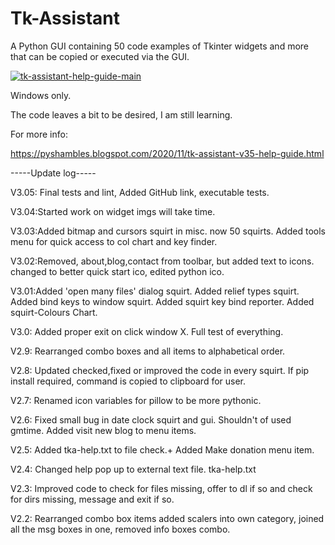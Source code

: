 # Tk-Assistant
A Python GUI containing 50 code examples of Tkinter widgets and more that can be copied or executed via the GUI.

<a href='https://postimg.cc/5XKCxwQ0' target='_blank'><img src='https://i.postimg.cc/5XKCxwQ0/tk-assistant-help-guide-main.png' border='0' alt='tk-assistant-help-guide-main'/></a>

Windows only.

The code leaves a bit to be desired, I am still learning.

For more info:

https://pyshambles.blogspot.com/2020/11/tk-assistant-v35-help-guide.html

-----Update log-----

V3.05: Final tests and lint, Added GitHub link, executable tests.

V3.04:Started work on widget imgs will take time.

V3.03:Added bitmap and cursors squirt in misc. now 50 squirts.
      Added tools menu for quick access to col chart and key finder.

V3.02:Removed, about,blog,contact from toolbar, but added text to icons.
      changed to better quick start ico, edited python ico.

V3.01:Added 'open many files' dialog squirt. Added relief types squirt.
      Added bind keys to window squirt. Added squirt key bind reporter.
      Added squirt-Colours Chart.

V3.0: Added proper exit on click window X. Full test of everything.

V2.9: Rearranged combo boxes and all items to alphabetical order.

V2.8: Updated checked,fixed or improved the code in every squirt.
      If pip install required, command is copied to clipboard for user.

V2.7: Renamed icon variables for pillow to be more pythonic.

V2.6: Fixed small bug in date clock squirt and gui.
      Shouldn't of used gmtime.
      Added visit new blog to menu items.

V2.5: Added tka-help.txt to file check.+ Added Make donation menu item.

V2.4: Changed help pop up to external text file. tka-help.txt

V2.3: Improved code to check for files missing, offer to dl if so
      and check for dirs missing, message and exit if so.

V2.2: Rearranged combo box items added scalers into own category,
      joined all the msg boxes in one, removed info boxes combo.
